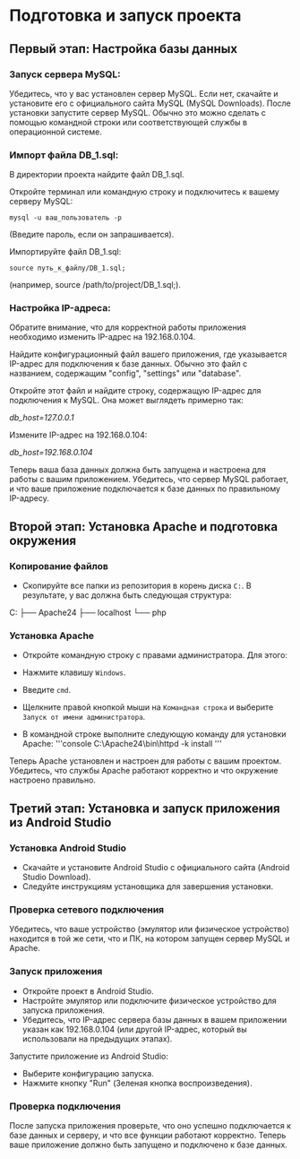 # Подготовка и запуск проекта
## Первый этап: Настройка базы данных
### Запуск сервера MySQL:

Убедитесь, что у вас установлен сервер MySQL. Если нет, скачайте и установите его с официального сайта MySQL (MySQL Downloads).
После установки запустите сервер MySQL. Обычно это можно сделать с помощью командной строки или соответствующей службы в операционной системе.
### Импорт файла DB_1.sql:

В директории проекта найдите файл DB_1.sql.

Откройте терминал или командную строку и подключитесь к вашему серверу MySQL:

```console
mysql -u ваш_пользователь -p
```
(Введите пароль, если он запрашивается).


Импортируйте файл DB_1.sql:

```console
source путь_к_файлу/DB_1.sql;
```

(например, source /path/to/project/DB_1.sql;).

### Настройка IP-адреса:

Обратите внимание, что для корректной работы приложения необходимо изменить IP-адрес на 192.168.0.104.

Найдите конфигурационный файл вашего приложения, где указывается IP-адрес для подключения к базе данных. Обычно это файл с названием, содержащим "config", "settings" или "database".

Откройте этот файл и найдите строку, содержащую IP-адрес для подключения к MySQL. Она может выглядеть примерно так:

*db_host=127.0.0.1*

Измените IP-адрес на 192.168.0.104:

*db_host=192.168.0.104*

Теперь ваша база данных должна быть запущена и настроена для работы с вашим приложением. Убедитесь, что сервер MySQL работает, и что ваше приложение подключается к базе данных по правильному IP-адресу.

## Второй этап: Установка Apache и подготовка окружения

### Копирование файлов

- Скопируйте все папки из репозитория в корень диска `C:`. В результате, у вас должна быть следующая структура:

C:
├── Apache24
├── localhost
└── php


### Установка Apache

- Откройте командную строку с правами администратора. Для этого:
- Нажмите клавишу `Windows`.
- Введите `cmd`.
- Щелкните правой кнопкой мыши на `Командная строка` и выберите `Запуск от имени администратора`.

- В командной строке выполните следующую команду для установки Apache:
'''console
C:\Apache24\bin\httpd -k install
'''

Теперь Apache установлен и настроен для работы с вашим проектом. Убедитесь, что службы Apache работают корректно и что окружение настроено правильно.

## Третий этап: Установка и запуск приложения из Android Studio
### Установка Android Studio
- Скачайте и установите Android Studio с официального сайта (Android Studio Download).
- Следуйте инструкциям установщика для завершения установки.
### Проверка сетевого подключения

Убедитесь, что ваше устройство (эмулятор или физическое устройство) находится в той же сети, что и ПК, на котором запущен сервер MySQL и Apache.

### Запуск приложения
- Откройте проект в Android Studio.
- Настройте эмулятор или подключите физическое устройство для запуска приложения.
- Убедитесь, что IP-адрес сервера базы данных в вашем приложении указан как 192.168.0.104 (или другой IP-адрес, который вы использовали на предыдущих этапах).

Запустите приложение из Android Studio:
- Выберите конфигурацию запуска.
- Нажмите кнопку "Run" (Зеленая кнопка воспроизведения).
### Проверка подключения
После запуска приложения проверьте, что оно успешно подключается к базе данных и серверу, и что все функции работают корректно.
Теперь ваше приложение должно быть запущено и подключено к базе данных.
